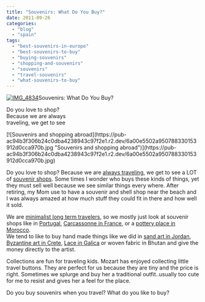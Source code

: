 ```yaml
---
title: "Souvenirs: What Do You Buy?"
date: 2011-09-26
categories: 
  - "blog"
  - "spain"
tags: 
  - "best-souvenirs-in-europe"
  - "best-souvenirs-to-buy"
  - "buying-souvenirs"
  - "shopping-and-souvenirs"
  - "souvenirs"
  - "travel-souvenirs"
  - "what-souvenirs-to-buy"
---
```


[![IMG_4834](https://pub-ac94b3f306b24c0dba4238943c97f2e1.r2.dev/6a00e5502a95078833014e8b20c9a0970d.jpg "IMG_4834")](https://pub-ac94b3f306b24c0dba4238943c97f2e1.r2.dev/6a00e5502a95078833014e8b20c9a0970d.jpg)Souvenirs: What Do You Buy?  
  
Do you love to shop?  
Because we are always  
traveling, we get to see

<!--more--> [![Souvenirs and shopping abroad](https://pub-ac94b3f306b24c0dba4238943c97f2e1.r2.dev/6a00e5502a950788330153912d0cca970b.jpg "Souvenirs and shopping abroad")](https://pub-ac94b3f306b24c0dba4238943c97f2e1.r2.dev/6a00e5502a950788330153912d0cca970b.jpg)  
  
  
Do you love to shop? Because we are [always traveling](http://soultravelers3new.local/2010/04/around-the-world-family-travel-soultravelers3-digital-nomad-global-international-family-travel.html "always traveling"), we get to see a LOT of [souvenir shops](http://soultravelers3new.local/2010/06/family-travel-scotland-edinburgh-funny-sign-souvenir-shop-edinburgh-festival-camping.html "souvenir shops"). Some times I wonder who buys these kinds of things, yet they must sell well because we see similar things every where. After retiring, my Mom use to have a souvenir and shell shop near the beach and I was always amazed at how much stuff they could fit in there and how well it sold.  
  
We are [minimalist long term travelers](http://soultravelers3new.local/2011/08/minimalist-living-family-travel-lifestyle-books.html "minimalist long term travelers"), so we mostly just look at souvenir shops like in [Portugal](http://soultravelers3new.local/2008/08/nazare.html "portugal"), [Carcassonne in France](http://soultravelers3new.local/2006/10/carcassonne-med.html "carcassonne in France"), or a [pottery place in Morocco](http://soultravelers3new.local/2007/04/moroccan-potter.html "pottery place in Morocco").  
We tend to like to buy hand made things like we did in [sand art in Jordan](http://soultravelers3new.local/2011/08/sand-art-in-jordan.html "Jordan"), [Byzantine art in Crete](http://soultravelers3new.local/2007/06/byzantine-art.html "Byzantine art in Crete"), [Lace in Galica](http://soultravelers3new.local/2008/10/lace-pottery-in.html "Lace in Galicia") or woven fabric in Bhutan and give the money directly to the artist.  
  
Collections are fun for traveling kids. Mozart has enjoyed collecting little travel buttons. They are perfect for us because they are tiny and the price is right. Sometimes we splurge and buy her a traditional outfit..usually too cute for me to resist and gives her a feel for the place.  
  
Do you buy souvenirs when you travel? What do you like to buy?
